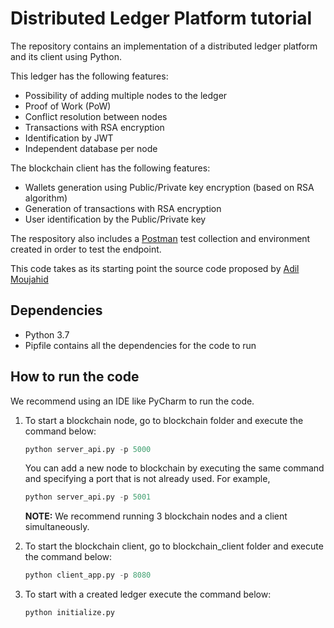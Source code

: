 # Distributed Ledger Platform tutorial

The repository contains an implementation of a distributed ledger platform and its client using Python. 

This ledger has the following features:

+ Possibility of adding multiple nodes to the ledger
+ Proof of Work (PoW)
+ Conflict resolution between nodes
+ Transactions with RSA encryption
+ Identification by JWT
+ Independent database per node


The blockchain client has the following features:

+ Wallets generation using Public/Private key encryption (based on RSA algorithm)
+ Generation of transactions with RSA encryption
+ User identification by the Public/Private key


The respository also includes a [Postman](https://www.postman.com/) test collection and environment created in order to test the endpoint.

This code takes as its starting point the source code proposed by [Adil Moujahid](http://adilmoujahid.com/posts/2018/03/intro-blockchain-bitcoin-python/)

## Dependencies
+ Python 3.7
+ Pipfile contains all the dependencies for the code to run

## How to run the code

We recommend using an IDE like PyCharm to run the code. 

1. To start a blockchain node, go to blockchain folder and execute the command below: 
    ```python
    python server_api.py -p 5000
    ```
    You can add a new node to blockchain by executing the same command and specifying a port that is not already used. For example, 

    ```python
    python server_api.py -p 5001
    ```
   
      **NOTE:** We recommend running 3 blockchain nodes and a client simultaneously.

2.  To start the blockchain client, go to blockchain_client folder and execute the command below: 

    ```python
    python client_app.py -p 8080
    ```

3. To start with a created ledger execute the command below:

    ```python
    python initialize.py
    ```
